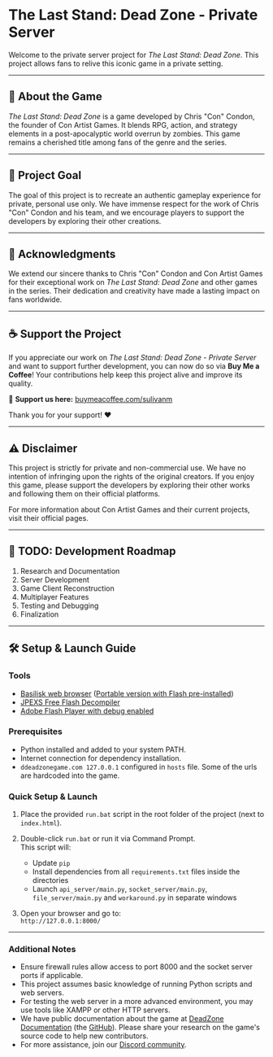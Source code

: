 # The Last Stand: Dead Zone - Private Server

Welcome to the private server project for *The Last Stand: Dead Zone*. This project allows fans to relive this iconic game in a private setting.

---

## 📖 About the Game

*The Last Stand: Dead Zone* is a game developed by Chris "Con" Condon, the founder of Con Artist Games. It blends RPG, action, and strategy elements in a post-apocalyptic world overrun by zombies. This game remains a cherished title among fans of the genre and the series.

---

## 🎯 Project Goal

The goal of this project is to recreate an authentic gameplay experience for private, personal use only. We have immense respect for the work of Chris "Con" Condon and his team, and we encourage players to support the developers by exploring their other creations.

---

## 🙏 Acknowledgments

We extend our sincere thanks to Chris "Con" Condon and Con Artist Games for their exceptional work on *The Last Stand: Dead Zone* and other games in the series. Their dedication and creativity have made a lasting impact on fans worldwide.

---

## ☕ Support the Project  

If you appreciate our work on *The Last Stand: Dead Zone - Private Server* and want to support further development, you can now do so via **Buy Me a Coffee**! Your contributions help keep this project alive and improve its quality.  

🔗 **Support us here:** [buymeacoffee.com/sulivanm](https://buymeacoffee.com/sulivanm)  

Thank you for your support! ❤️  

---

## ⚠️ Disclaimer

This project is strictly for private and non-commercial use. We have no intention of infringing upon the rights of the original creators. If you enjoy this game, please support the developers by exploring their other works and following them on their official platforms.

For more information about Con Artist Games and their current projects, visit their official pages.

---

## 📝 TODO: Development Roadmap

1. Research and Documentation  
2. Server Development  
3. Game Client Reconstruction  
4. Multiplayer Features  
5. Testing and Debugging  
6. Finalization  

---

## 🛠️ Setup & Launch Guide

### Tools

- [Basilisk web browser](https://www.basilisk-browser.org/) ([Portable version with Flash pre-installed](https://archive.org/download/basilisk-portable-with-flash_202502/Basilisk%20Portable%20with%20Flash.zip))
- [JPEXS Free Flash Decompiler](https://github.com/jindrapetrik/jpexs-decompiler)
- [Adobe Flash Player with debug enabled](https://archive.org/details/flashplayer32.0.0.465_win_debug_npapi_patched)

### Prerequisites
- Python installed and added to your system PATH.  
- Internet connection for dependency installation.
- `ddeadzonegame.com 127.0.0.1` configured in `hosts` file. Some of the urls are hardcoded into the game.

### Quick Setup & Launch

1. Place the provided `run.bat` script in the root folder of the project (next to `index.html`).

2. Double-click `run.bat` or run it via Command Prompt.  
   This script will:  
   - Update `pip`  
   - Install dependencies from all `requirements.txt` files inside the directories  
   - Launch `api_server/main.py`, `socket_server/main.py`, `file_server/main.py` and `workaround.py` in separate windows  

3. Open your browser and go to:  
   `http://127.0.0.1:8000/`  

---

### Additional Notes
- Ensure firewall rules allow access to port 8000 and the socket server ports if applicable.  
- This project assumes basic knowledge of running Python scripts and web servers.  
- For testing the web server in a more advanced environment, you may use tools like XAMPP or other HTTP servers.
- We have public documentation about the game at [DeadZone Documentation](https://dead-zone-documentation.vercel.app/) (the [GitHub](https://github.com/glennhenry/DeadZone-Documentation)). Please share your research on the game's source code to help new contributors.
- For more assistance, join our [Discord community](https://discord.gg/Q5dTKrPmfq).
